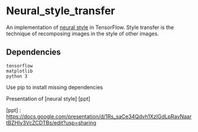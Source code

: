 # Neural_style_transfer
An implementation of [neural style][paper] in TensorFlow.
Style transfer is the technique of recomposing images in the style of other images.
## Dependencies

    tensorflow
    matplotlib
    python 3
    
Use pip to install missing dependencies

Presentation of [neural style] [ppt]

[paper]: http://arxiv.org/pdf/1508.06576v2.pdf
[ppt] : https://docs.google.com/presentation/d/1Rs_saCe34Qdvh1XzIGdLpRavNaartBZHIy3VcZCDTBs/edit?usp=sharing
